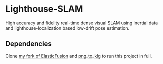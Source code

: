# Lighthouse-SLAM
High accuracy and fidelity real-time dense visual SLAM using inertial data and lighthouse-localization based low-drift pose estimation.

## Dependencies

Clone [my fork of ElasticFusion](https://github.com/callmecampos/ElasticFusion/tree/master) and [png\_to\_klg](https://github.com/HTLife/png_to_klg) to run this project in full.

